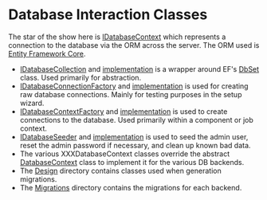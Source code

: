 # Database Interaction Classes

The star of the show here is [IDatabaseContext](./IDatabaseContext.cs) which represents a connection to the database via the ORM across the server. The ORM used is [Entity Framework Core](https://docs.microsoft.com/en-us/ef/core/).

- [IDatabaseCollection](./IDatabaseCollection.cs) and [implementation](./DatabaseCollection.cs) is a wrapper around EF's [DbSet<TModel>](https://docs.microsoft.com/en-us/dotnet/api/microsoft.entityframeworkcore.dbset-1?view=efcore-6.0) class. Used primarily for abstraction.
- [IDatabaseConnectionFactory](./IDatabaseConnectionFactory.cs) and [implementation](./DatabaseConnectionFactory.cs) is used for creating raw database connections. Mainly for testing purposes in the setup wizard.
- [IDatabaseContextFactory](./IDatabaseContextFactory.cs) and [implementation](./DatabaseContextFactory.cs) is used to create connections to the database. Used primarily within a component or job context.
- [IDatabaseSeeder](./IDatabaseSeeder.cs) and [implementation](./DatabaseSeeder.cs) is used to seed the admin user, reset the admin password if necessary, and clean up known bad data.
- The various XXXDatabaseContext classes override the abstract [DatabaseContext](./DatabaseContext.cs) class to implement it for the various DB backends.
- The [Design](./Design) directory contains classes used when generation migrations.
- The [Migrations](./Migrations) directory contains the migrations for each backend.
